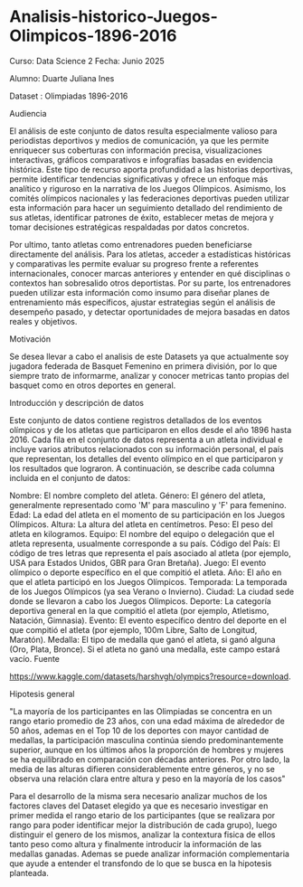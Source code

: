 # Analisis-historico-Juegos-Olimpicos-1896-2016

Curso: Data Science 2
Fecha: Junio 2025

Alumno: Duarte Juliana Ines

Dataset : Olimpiadas 1896-2016

Audiencia

El análisis de este conjunto de datos resulta especialmente valioso para periodistas deportivos y medios de comunicación, ya que les permite enriquecer sus coberturas con información precisa, visualizaciones interactivas, gráficos comparativos e infografías basadas en evidencia histórica. Este tipo de recurso aporta profundidad a las historias deportivas, permite identificar tendencias significativas y ofrece un enfoque más analítico y riguroso en la narrativa de los Juegos Olímpicos. Asimismo, los comités olímpicos nacionales y las federaciones deportivas pueden utilizar esta información para hacer un seguimiento detallado del rendimiento de sus atletas, identificar patrones de éxito, establecer metas de mejora y tomar decisiones estratégicas respaldadas por datos concretos.

Por ultimo, tanto atletas como entrenadores pueden beneficiarse directamente del análisis. Para los atletas, acceder a estadísticas históricas y comparativas les permite evaluar su progreso frente a referentes internacionales, conocer marcas anteriores y entender en qué disciplinas o contextos han sobresalido otros deportistas. Por su parte, los entrenadores pueden utilizar esta información como insumo para diseñar planes de entrenamiento más específicos, ajustar estrategias según el análisis de desempeño pasado, y detectar oportunidades de mejora basadas en datos reales y objetivos.

Motivación

Se desea llevar a cabo el analisis de este Datasets ya que actualmente soy jugadora federada de Basquet Femenino en primera división, por lo que siempre trato de informarme, analizar y conocer metricas tanto propias del basquet como en otros deportes en general.

Introducción y descripción de datos

Este conjunto de datos contiene registros detallados de los eventos olímpicos y de los atletas que participaron en ellos desde el año 1896 hasta 2016. Cada fila en el conjunto de datos representa a un atleta individual e incluye varios atributos relacionados con su información personal, el país que representan, los detalles del evento olímpico en el que participaron y los resultados que lograron. A continuación, se describe cada columna incluida en el conjunto de datos:

Nombre: El nombre completo del atleta.
Género: El género del atleta, generalmente representado como 'M' para masculino y 'F' para femenino.
Edad: La edad del atleta en el momento de su participación en los Juegos Olímpicos.
Altura: La altura del atleta en centímetros.
Peso: El peso del atleta en kilogramos.
Equipo: El nombre del equipo o delegación que el atleta representa, usualmente corresponde a su país.
Código del País: El código de tres letras que representa el país asociado al atleta (por ejemplo, USA para Estados Unidos, GBR para Gran Bretaña).
Juego: El evento olímpico o deporte específico en el que compitió el atleta.
Año: El año en que el atleta participó en los Juegos Olímpicos.
Temporada: La temporada de los Juegos Olímpicos (ya sea Verano o Invierno).
Ciudad: La ciudad sede donde se llevaron a cabo los Juegos Olímpicos.
Deporte: La categoría deportiva general en la que compitió el atleta (por ejemplo, Atletismo, Natación, Gimnasia).
Evento: El evento específico dentro del deporte en el que compitió el atleta (por ejemplo, 100m Libre, Salto de Longitud, Maratón).
Medalla: El tipo de medalla que ganó el atleta, si ganó alguna (Oro, Plata, Bronce). Si el atleta no ganó una medalla, este campo estará vacío.
Fuente

https://www.kaggle.com/datasets/harshvgh/olympics?resource=download.

Hipotesis general

"La mayoría de los participantes en las Olimpiadas se concentra en un rango etario promedio de 23 años, con una edad máxima de alrededor de 50 años, ademas en el Top 10 de los deportes con mayor cantidad de medallas, la participación masculina continúa siendo predominantemente superior, aunque en los últimos años la proporción de hombres y mujeres se ha equilibrado en comparación con décadas anteriores. Por otro lado, la media de las alturas difieren considerablemente entre géneros, y no se observa una relación clara entre altura y peso en la mayoría de los casos"

Para el desarrollo de la misma sera necesario analizar muchos de los factores claves del Dataset elegido ya que es necesario investigar en primer medida el rango etario de los participantes (que se realizara por rango para poder identificar mejor la distribución de cada grupo), luego distinguir el genero de los mismos, analizar la contextura fisica de ellos tanto peso como altura y finalmente introducir la información de las medallas ganadas. Ademas se puede analizar información complementaria que ayude a entender el transfondo de lo que se busca en la hipotesis planteada.
